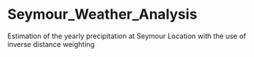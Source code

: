 # Seymour_Weather_Analysis


Estimation of the yearly precipitation at Seymour Location with the use of inverse distance weighting
